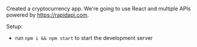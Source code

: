 
Created a cryptocurrency app. We're going to use React and multiple APIs powered by https://rapidapi.com.

Setup:
- run ```npm i && npm start``` to start the development server



